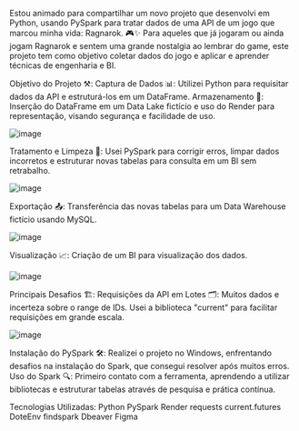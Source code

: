 Estou animado para compartilhar um novo projeto que desenvolvi em Python, usando PySpark para tratar dados de uma API de um jogo que marcou minha vida: Ragnarok. 🎮✨
Para aqueles que já jogaram ou ainda jogam Ragnarok e sentem uma grande nostalgia ao lembrar do game, este projeto tem como objetivo coletar dados do jogo e aplicar e aprender técnicas de engenharia e BI.

Objetivo do Projeto ⚒:
Captura de Dados 📊: Utilizei Python para requisitar dados da API e estruturá-los em um DataFrame.
Armazenamento 💾: Inserção do DataFrame em um Data Lake fictício e uso do Render para representação, visando segurança e facilidade de uso.

![image](https://github.com/user-attachments/assets/67593867-5ca1-4e48-854f-ad2bb4789d9c)


Tratamento e Limpeza 🧹: Usei PySpark para corrigir erros, limpar dados incorretos e estruturar novas tabelas para consulta em um BI sem retrabalho.

![image](https://github.com/user-attachments/assets/190f835d-42e5-48c0-bc7b-b8a6e75e8e9b)

Exportação 📤: Transferência das novas tabelas para um Data Warehouse fictício usando MySQL.

![image](https://github.com/user-attachments/assets/b9b800e9-5e46-42f0-8b25-b29354d90f7a)


Visualização 📈: Criação de um BI para visualização dos dados.

![image](https://github.com/user-attachments/assets/9dcddd1c-425a-4ab7-b649-ab72a1f7484e)


Principais Desafios 🏗:
Requisições da API em Lotes 🗂️: Muitos dados e incerteza sobre o range de IDs. Usei a biblioteca "current" para facilitar requisições em grande escala.

![image](https://github.com/user-attachments/assets/f3bce3f2-9561-441e-8c29-07a5059cc504)


Instalação do PySpark 🛠️: Realizei o projeto no Windows, enfrentando desafios na instalação do Spark, que consegui resolver após muitos erros.
Uso do Spark 🔍: Primeiro contato com a ferramenta, aprendendo a utilizar bibliotecas e estruturar tabelas através de pesquisa e prática contínua.


Tecnologias Utilizadas:
Python
PySpark
Render
requests
current.futures
DoteEnv
findspark
Dbeaver
Figma

